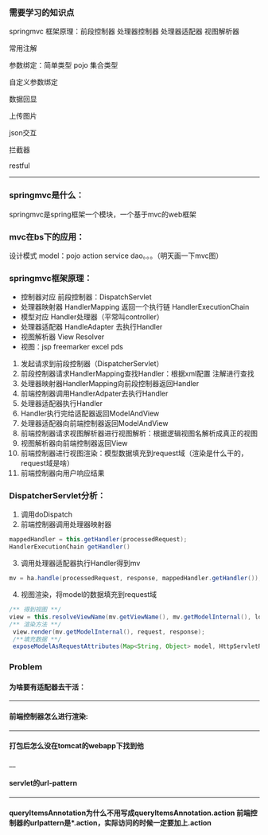 ### 需要学习的知识点
springmvc 框架原理：前段控制器 处理器控制器 处理器适配器 视图解析器

常用注解

参数绑定：简单类型 pojo 集合类型

自定义参数绑定

数据回显

上传图片

json交互

拦截器

restful
___

### springmvc是什么：
springmvc是spring框架一个模块，一个基于mvc的web框架

### mvc在bs下的应用：
设计模式
model：pojo action service  dao。。。（明天画一下mvc图）

### springmvc框架原理：
- 控制器对应 前段控制器：DispatchServlet
- 处理器映射器 HandlerMapping 返回一个执行链 HandlerExecutionChain
- 模型对应 Handler处理器（平常叫controller）
- 处理器适配器 HandleAdapter 去执行Handler
- 视图解析器 View Resolver
- 视图：jsp freemarker excel pds
1. 发起请求到前段控制器（DispatcherServlet）
2. 前段控制器请求HandlerMapping查找Handler：根据xml配置 注解进行查找
3. 处理器映射器HandlerMapping向前段控制器返回Handler
4. 前端控制器调用HandlerAdpater去执行Handler
5. 处理器适配器执行Handler
6. Handler执行完给适配器返回ModelAndView
7. 处理器适配器向前端控制器返回ModelAndView
8. 前端控制器请求视图解析器进行视图解析：根据逻辑视图名解析成真正的视图
9. 视图解析器向前端控制器返回View
10. 前端控制器进行视图渲染：模型数据填充到request域（渲染是什么干的，request域是啥）
11. 前端控制器向用户响应结果

### DispatcherServlet分析：
1. 调用doDispatch
2. 前端控制器调用处理器映射器 

```java
mappedHandler = this.getHandler(processedRequest);
HandlerExecutionChain getHandler()

```

3. 调用处理器适配器执行Handler得到mv
```java
mv = ha.handle(processedRequest, response, mappedHandler.getHandler());
```

4. 视图渲染，将model的数据填充到request域
```java
/** 得到视图 **/
view = this.resolveViewName(mv.getViewName(), mv.getModelInternal(), locale, request);
/** 渲染方法 **/
 view.render(mv.getModelInternal(), request, response);
 /**填充数据 **/
 exposeModelAsRequestAttributes(Map<String, Object> model, HttpServletRequest request)
```
### Problem
#### 为啥要有适配器去干活：
___
#### 前端控制器怎么进行渲染:
___

#### 打包后怎么没在tomcat的webapp下找到他
__

#### servlet的url-pattern
___
#### queryItemsAnnotation为什么不用写成queryItemsAnnotation.action 前端控制器的urlpattern是*.action，实际访问的时候一定要加上.action


